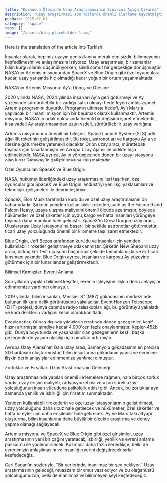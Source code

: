 ```yaml
---
title: "Kozmosun Ötesinde Uzay Araştırmasının Sınırını Açığa Çıkarma"
description: "Uzay araştırması son yıllarda önemli ilerleme kaydetmiştir, teknoloji, bilimsel keşifler ve insanoğlunun gezegenimizin ötesine gitme çabaları gibi alanlarda. Bu makale, NASAnın Artemis misyonundan ..."
pubDate: 2025-07-01
category: "space"
tags: []
image: "/assets/blog-placeholder-1.svg"
---
```


Here is the translation of the article into Turkish:



İnsanlar olarak, hepimiz uzayın geniş alanına merak etmişizdir, bilinmeyenin keşfedilmesini ve anlaşılmasını istiyoruz. Uzay araştırması, bir zamanlar bilim kurgu olarak düşünülüyorken, şimdi somut bir gerçekliğe dönüşmüştür. NASA'nın Artemis misyonundan SpaceX ve Blue Origin gibi özel oyunculara kadar, uzay yarışında hiç olmadığı kadar yoğun bir ortam yaşanmaktadır.

NASA'nın Artemis Misyonu: Ay'a Dönüş ve Ötesine

2020 yılında NASA, 2024 yılında insanları Ay'a geri götürmeyi ve Ay yüzeyinde sürdürülebilir bir varlığa sahip olmayı hedefleyen ambisizyonel Artemis programını duyurdu. Programın ultimate hedefi, Ay'ı Mars'a yapılacak bir insanlı misyon için bir basamak olarak kullanmaktır. Artemis misyonu, NASA'nın odak noktasında önemli bir değişimi işaret etmektedir, kısa vadeli Ay araştırmasından uzun vadeli, sürdürülebilir uzay varlığına.

Artemis misyonunun önemli bir bileşeni, Space Launch System (SLS) adlı ağır-lift roketinin geliştirilmesidir. Bu roket, astronotları ve kargoyu Ay'a ve ötesine götürmekte yetenekli olacaktır. Orion uzay aracı, mürettebatı taşımak için tasarlanmıştır ve Avrupa Uzay Ajansı ile birlikte inşa edilmektedir. NASA ayrıca, Ay'ın yörüngesinde dönen bir uzay istasyonu olan lunar Gateway'in geliştirilmesine çalışmaktadır.

Özel Oyuncular: SpaceX ve Blue Origin

NASA, hükümet liderliğindeki uzay araştırmasını ileri taşırken, özel oyuncular gibi SpaceX ve Blue Origin, endüstriyi yenilikçi yaklaşımları ve teknolojik gelişmeleri ile devrimleştiriyor.

SpaceX, Elon Musk tarafından kuruldu ve özel uzay araştırmasının ön saflarındadır. Şirketin yeniden kullanılabilir roketleri,such as the Falcon 9 and Falcon Heavy, uzaya ulaşma maliyetini önemli ölçüde azaltmıştır, böylece hükümetler ve özel şirketler için uydu, kargo ve hatta insanları yörüngeye taşımak daha mümkün hale gelmiştir. SpaceX'in Crew Dragon uzay aracı, Uluslararası Uzay İstasyonu'na başarılı bir şekilde astronotlar götürmüştür, ticari uzay yolculuğunda önemli bir kilometre taşı işaret etmektedir.

Blue Origin, Jeff Bezos tarafından kuruldu ve insanlar için yeniden kullanılabilir roketler geliştirmeye odaklanmıştır. Şirketin New Shepard uzay aracı, birkaç kez test uçuşunu başarılı bir şekilde tamamlamıştır ve ilk ticari lansmanı yakındır. Blue Origin ayrıca, insanları ve kargoyu Ay yüzeyine götürmek için bir lunar lander geliştirmektedir.

Bilimsel Kırmızılar: Evreni Anlama

Son yıllarda yapılan bilimsel keşifler, evrenin işleyişine ilişkin derin anlayışlar edinmemize yardımcı olmuştur.

2019 yılında, bilim insanları, Messier 87 (M87) gökadasının merkezi'nde bulunan ilk kara delik görüntüsünü yakaladılar. Event Horizon Telescope (EHT) projesi, dünya çapında radyo teleskopları ağı, bu görüntüyü yakaladı ve kara deliklerin varlığını kesin olarak kanıtladı.

Exoplanetler, Güneş dışında yıldızların etrafında dönen gezegenler, keşif hızını artırmıştır, şimdiye kadar 4,000'den fazla onaylanmıştır. Kepler-452b gibi, Dünya boyutunda ve yaşanabilir olan gezegenlerin keşfi, başka gezegenlerde yaşam olasılığı için umutları artırmıştır.

Avrupa Uzay Ajansı'nın Gaia uzay aracı, Samanyolu gökadasının en precisa 3D haritasını oluşturmuştur, bilim insanlarına gökadanın yapısı ve evrimine ilişkin derin anlayışlar edinmemize yardımcı olmuştur.

Zorluklar ve Fırsatlar: Uzay Araştırmasının Geleceği

Uzay araştırmasında yapılan önemli ilerlemelere rağmen, hala birçok zorluk vardır, uzay erişim maliyeti, radyasyon etkisi ve uzun süreli uzay yolculuğunun insan vücuduna psikolojik etkisi gibi. Ancak, bu zorluklar aynı zamanda yenilik ve işbirliği için fırsatlar sunmaktadır.

Yeniden kullanılabilir roketlerin ve özel uzay istasyonlarının geliştirilmesi, uzay yolculuğunu daha ucuz hale getirecek ve hükümetler, özel şirketler ve hatta bireyler için daha erişilebilir hale getirecek. Ay ve Mars'taki altyapı oluşturma, bilim insanlarına daha büyük bir ölçekte araştırma ve deney yapma olanağı sağlayacak.

Artemis misyonu ve SpaceX ve Blue Origin gibi özel girişimler, uzay araştırmasının yeni bir çağını yaratacak, işbirliği, yenilik ve evreni anlama passion'u ile yönlendirilecek. Kozmosa daha fazla ilerledikçe, belki de evrenimizin anlaşılmasını ve insanlığın yerini değiştirecek sırlar keşfedeceğiz.

Carl Sagan'ın sözleriyle, "Bir yerlerinde, inanılmaz bir şey bekliyor." Uzay araştırmasının geleceği, muazzam bir umut vaat ediyor ve bu olağanüstü yolculuğumuzda, belki de inanılmaz ve bilinmeyen şeyi keşfedeceğiz.